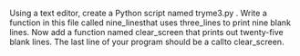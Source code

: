 Using a text editor, create a Python script named tryme3.py . Write a function in this file called nine_linesthat uses three_lines to print nine blank lines. Now add a function named clear_screen that prints out twenty-five blank lines. The last line of your program should be a callto clear_screen.
